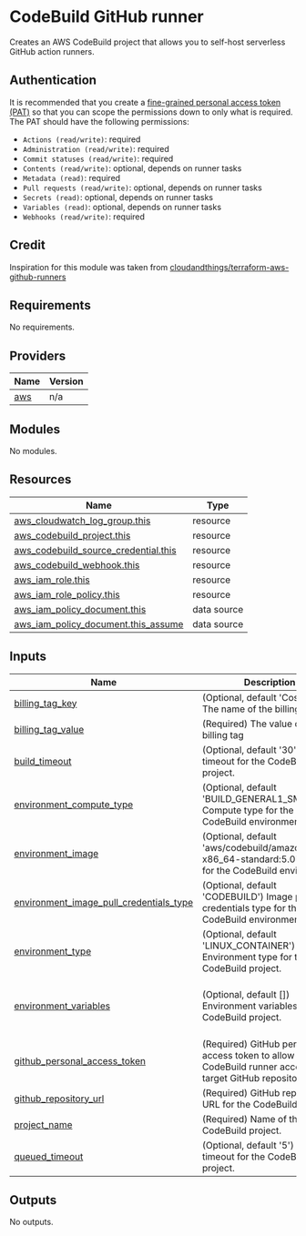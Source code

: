 # CodeBuild GitHub runner
Creates an AWS CodeBuild project that allows you to self-host serverless GitHub action runners.

## Authentication
It is recommended that you create a [fine-grained personal access token (PAT)](https://docs.github.com/en/authentication/keeping-your-account-and-data-secure/managing-your-personal-access-tokens#creating-a-fine-grained-personal-access-token) so that you can scope the permissions down to only what is required. The PAT should have the following permissions:

- `Actions (read/write)`: required
- `Administration (read/write)`: required
- `Commit statuses (read/write)`: required
- `Contents (read/write)`: optional, depends on runner tasks
- `Metadata (read)`: required
- `Pull requests (read/write)`: optional, depends on runner tasks
- `Secrets (read)`: optional, depends on runner tasks
- `Variables (read)`: optional, depends on runner tasks
- `Webhooks (read/write)`: required

## Credit
Inspiration for this module was taken from [cloudandthings/terraform-aws-github-runners](https://github.com/cloudandthings/terraform-aws-github-runners)

## Requirements

No requirements.

## Providers

| Name | Version |
|------|---------|
| <a name="provider_aws"></a> [aws](#provider\_aws) | n/a |

## Modules

No modules.

## Resources

| Name | Type |
|------|------|
| [aws_cloudwatch_log_group.this](https://registry.terraform.io/providers/hashicorp/aws/latest/docs/resources/cloudwatch_log_group) | resource |
| [aws_codebuild_project.this](https://registry.terraform.io/providers/hashicorp/aws/latest/docs/resources/codebuild_project) | resource |
| [aws_codebuild_source_credential.this](https://registry.terraform.io/providers/hashicorp/aws/latest/docs/resources/codebuild_source_credential) | resource |
| [aws_codebuild_webhook.this](https://registry.terraform.io/providers/hashicorp/aws/latest/docs/resources/codebuild_webhook) | resource |
| [aws_iam_role.this](https://registry.terraform.io/providers/hashicorp/aws/latest/docs/resources/iam_role) | resource |
| [aws_iam_role_policy.this](https://registry.terraform.io/providers/hashicorp/aws/latest/docs/resources/iam_role_policy) | resource |
| [aws_iam_policy_document.this](https://registry.terraform.io/providers/hashicorp/aws/latest/docs/data-sources/iam_policy_document) | data source |
| [aws_iam_policy_document.this_assume](https://registry.terraform.io/providers/hashicorp/aws/latest/docs/data-sources/iam_policy_document) | data source |

## Inputs

| Name | Description | Type | Default | Required |
|------|-------------|------|---------|:--------:|
| <a name="input_billing_tag_key"></a> [billing\_tag\_key](#input\_billing\_tag\_key) | (Optional, default 'CostCentre') The name of the billing tag | `string` | `"CostCentre"` | no |
| <a name="input_billing_tag_value"></a> [billing\_tag\_value](#input\_billing\_tag\_value) | (Required) The value of the billing tag | `string` | n/a | yes |
| <a name="input_build_timeout"></a> [build\_timeout](#input\_build\_timeout) | (Optional, default '30') Build timeout for the CodeBuild project. | `number` | `30` | no |
| <a name="input_environment_compute_type"></a> [environment\_compute\_type](#input\_environment\_compute\_type) | (Optional, default 'BUILD\_GENERAL1\_SMALL') Compute type for the CodeBuild environment. | `string` | `"BUILD_GENERAL1_SMALL"` | no |
| <a name="input_environment_image"></a> [environment\_image](#input\_environment\_image) | (Optional, default 'aws/codebuild/amazonlinux2-x86\_64-standard:5.0') Image for the CodeBuild environment. | `string` | `"aws/codebuild/amazonlinux2-x86_64-standard:5.0"` | no |
| <a name="input_environment_image_pull_credentials_type"></a> [environment\_image\_pull\_credentials\_type](#input\_environment\_image\_pull\_credentials\_type) | (Optional, default 'CODEBUILD') Image pull credentials type for the CodeBuild environment. | `string` | `"CODEBUILD"` | no |
| <a name="input_environment_type"></a> [environment\_type](#input\_environment\_type) | (Optional, default 'LINUX\_CONTAINER') Environment type for the CodeBuild project. | `string` | `"LINUX_CONTAINER"` | no |
| <a name="input_environment_variables"></a> [environment\_variables](#input\_environment\_variables) | (Optional, default []) Environment variables for the CodeBuild project. | <pre>list(object({<br/>    name  = string<br/>    value = string<br/>  }))</pre> | `[]` | no |
| <a name="input_github_personal_access_token"></a> [github\_personal\_access\_token](#input\_github\_personal\_access\_token) | (Required) GitHub personal access token to allow the CodeBuild runner access to the target GitHub repository. | `string` | n/a | yes |
| <a name="input_github_repository_url"></a> [github\_repository\_url](#input\_github\_repository\_url) | (Required) GitHub repository URL for the CodeBuild source. | `string` | n/a | yes |
| <a name="input_project_name"></a> [project\_name](#input\_project\_name) | (Required) Name of the CodeBuild project. | `string` | n/a | yes |
| <a name="input_queued_timeout"></a> [queued\_timeout](#input\_queued\_timeout) | (Optional, default '5') Queued timeout for the CodeBuild project. | `number` | `5` | no |

## Outputs

No outputs.

